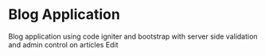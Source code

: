 # Blog Application
Blog application using code igniter and bootstrap with server side validation and admin control on articles Edit


